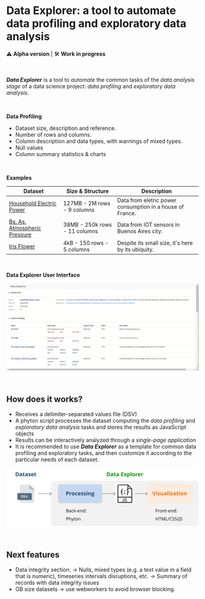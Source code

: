 # Data Explorer: a tool to automate data profiling and exploratory data analysis

:warning: **Alpha version**  |  :hammer_and_wrench: **Work in progress**

&nbsp;  

_**Data Explorer**_ is a tool to *automate* the common tasks of the *data analysis stage* of a data science project: *data profiling* and *exploratory data analysis*.

&nbsp;

**Data Profiling**
* Dataset size, description and reference.
* Number of rows and columns.
* Column description and data types, with warnings of mixed types.
* Null values
* Column summary statistics & charts

&nbsp;

**Examples**

| Dataset | Size & Structure | Description |
| --- | --- | --- |
| [Household Electric Power](https://alelentini.github.io/ds-data-explorer/datasets/household_electric_power/eda_0/index.html) | 127MB - 2M rows - 9 columns | Data from eletric power consumption in a house of France. |
| [Bs. As. Atmospheric Pressure](https://alelentini.github.io/ds-data-explorer/datasets/atmospheric_presure/eda_0/index.html) | 38MB - 250k rows - 11 columns | Data from IOT sensors in Buenos Aires city. |
| [Iris Flower](https://alelentini.github.io/ds-data-explorer/datasets/iris/eda_1/index.html) | 4kB - 150 rows - 5 columns | Despite its small size, it's here by its ubiquity. |

&nbsp;

**Data Explorer User Interface**

<p align="center"><img src="/images/de_02.gif"></p>

&nbsp;

## How does it works?

* Receives a delimiter-separated values file (DSV)
* A phyton script processes the dataset computing the *data profiling* and *exploratory data analysis* tasks and stores the results as JavaScript objects
* Results can be interactively analyzed through a *single-page application*
* It is recommended to use _**Data Explorer**_ as a template for common data profiling and exploratory tasks, and then customize it according to the particular needs of each dataset.

<p align="center"><img src="/images/de_01.svg"></p>

&nbsp;

## Next features

* Data integrity section:
    -> Nulls, mixed types (e.g. a text value in a field that is numeric), timeseries intervals disruptions, etc.
    -> Summary of records with data integrity issues
* GB size datasets -> use webworkers to avoid browser blocking.
